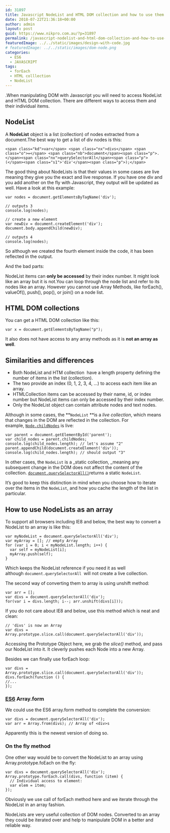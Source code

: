 ```yaml
---
id: 31897
title: Javascript NodeList and HTML DOM collection and how to use them
date: 2018-07-22T21:36:18+00:00
author: admin
layout: post
guid: https://www.nikpro.com.au/?p=31897
permalink: /javascript-nodelist-and-html-dom-collection-and-how-to-use-them/
featuredImage: ../../static/images/design-with-code.jpg
# featuredImage: ../../static/images/dom-node.png
categories:
  - ES6
  - JAVASCRIPT
tags:
  - forEach
  - HTML colllection
  - NodeList
---
```

.When manipulating DOM with Javascript you will need to access NodeList and HTML DOM collection. There are different ways to access them and their individual items.

## NodeList

A **NodeList** object is a list (collection) of nodes extracted from a document.The best way to get a list of div nodes is this:

`<span class="kd">var</span> <span class="nx">divs</span> <span class="o">=</span> <span class="nb">document</span><span class="p">.</span><span class="nx">querySelectorAll</span><span class="p">(</span><span class="s1">'div'</span><span class="p">);</span>`

The good thing about NodeLists is that their values in some cases are live meaning they give you the exact and live response. If you have one div and you add another on the fly with Javascript, they output will be updated as well. Have a look at this example:

`var nodes = document.getElementsByTagName('div');`

`// outputs 3`  
`console.log(nodes);`

`// create a new element`  
`var newDiv = document.createElement('div');`  
`document.body.appendChild(newDiv);`

`// outputs 4`  
`console.log(nodes);`

So although we created the fourth element inside the code, it has been reflected in the output. 

And the bad parts:

NodeList items can **only be accessed** by their index number. It might look like an array but it is not.You can loop through the node list and refer to its nodes like an array. However you cannot use Array Methods, like forEach(), valueOf(), push(), pop(), or join() on a node list.

## HTML DOM collections

You can get a HTML DOM collection like this:

`var x = document.getElementsByTagName("p");`

It also does not have access to any array methods as it is **not an array as well**.

## Similarities and differences

  * Both NodeList and HTM collection  have a length property defining the number of items in the list (collection).
  * The two provide an index (0, 1, 2, 3, 4, &#8230;) to access each item like an array.
  * HTMLCollection items can be accessed by their name, id, or index number but NodeList items can only be accessed by their index number.
  * Only the NodeList object can contain attribute nodes and text nodes.

Although in some cases, the **`NodeList` **is a _live collection_, which means that changes in the DOM are reflected in the collection. For example, [`Node.childNodes`](https://developer.mozilla.org/en-US/docs/Web/API/Node/childNodes "The Node.childNodes read-only property returns a live NodeList of child nodes of the given element where the first child node is assigned index 0.") is live:

`var parent = document.getElementById('parent');`  
`var child_nodes = parent.childNodes;`  
`console.log(child_nodes.length); // let's assume "2"`  
`parent.appendChild(document.createElement('div'));`  
`console.log(child_nodes.length); // should output "3"`

In other cases, the `NodeList` is a _static collection, _meaning any subsequent change in the DOM does not affect the content of the collection. [`document.querySelectorAll()`](https://developer.mozilla.org/en-US/docs/Web/API/Document/querySelectorAll "The Element method querySelectorAll() returns a static (not live) NodeList representing a list of the document's elements that match the specified group of selectors.")returns a static `NodeList`.

It&#8217;s good to keep this distinction in mind when you choose how to iterate over the items in the `NodeList`, and how you cache the length of the list in particular.

## How to use NodeLists as an array

To support all browsers including IE8 and below, the best way to convert a NodeList to an array is like this:

`var myNodeList = document.querySelectorAll('div');`  
`var myArray = []; // empty Array`  
`for (var i = 0; i < myNodeList.length; i++) {`  
`  var self = myNodeList[i];`  
`  myArray.push(self);`  
`}`

Which keeps the NodeList reference if you need it as well although `document.querySelectorAll `will not create a live collection.

The second way of converting them to array is using unshift method:

`var arr = [];`  
`var divs = document.querySelectorAll('div');`  
`for(var i = divs.length; i--; arr.unshift(divs[i]));`

If you do not care about IE8 and below, use this method which is neat and clean:

`// 'divs' is now an Array`  
`var divs = Array.prototype.slice.call(document.querySelectorAll('div'));`

Accessing the Prototype Object here, we grab the _slice()_ method, and pass our NodeList into it. It cleverly pushes each Node into a new Array.

Besides we can finally use forEach loop:

`var divs = Array.prototype.slice.call(document.querySelectorAll('div'));`  
`divs.forEach(function () {`  
`//...`  
`});`

### [ES6](https://www.nikpro.com.au/for-loop-in-javascript-and-es6-explained/) Array.form 

We could use the ES6 array.form method to complete the conversion:

`var divs = document.querySelectorAll('div');`  
`var arr = Array.from(divs); // Array of <div>s`

Apparently this is the newest version of doing so.

### On the fly method

One other way would be to convert the NodeList to an array using Array.prototype.foEach on the fly:

`var divs = document.querySelectorAll('div');`  
`Array.prototype.forEach.call(divs, function (item) {`  
`  // Individual access to element:`  
`  var elem = item;`  
`});`

Obviously we use call of forEach method here and we iterate through the NodeList in an array fashion.

NodeLists are very useful collection of DOM nodes. Converted to an array they could be iterated over and help to manipulate DOM in a better and reliable way.
